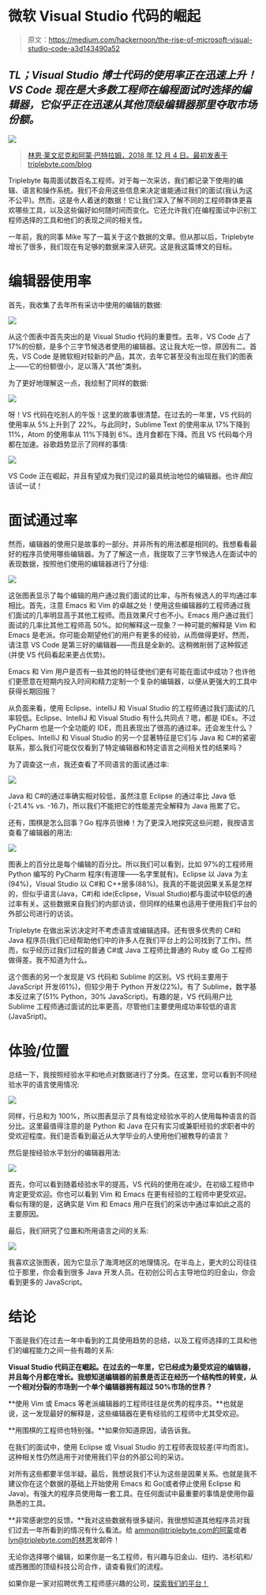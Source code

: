 # 微软 Visual Studio 代码的崛起

> 原文：<https://medium.com/hackernoon/the-rise-of-microsoft-visual-studio-code-a3d143490a52>

## ***TL；Visual Studio 博士代码的使用率正在迅速上升！VS Code 现在是大多数工程师在编程面试时选择的编辑器，它似乎正在迅速从其他顶级编辑器那里夺取市场份额。***

![](img/669a0fce0d7e782912522b97f81086cd.png)

> [林恩·莱文尼克和阿蒙·巴特拉姆，2018 年 12 月 4 日。最初发表于 triplebyte.com/blog](https://triplebyte.com/blog/editor-report-the-rise-of-visual-studio-code)

Triplebyte 每周面试数百名工程师。对于每一次采访，我们都记录下使用的编辑、语言和操作系统。我们不会用这些信息来决定谁能通过我们的面试(我认为这不公平)。然而，这是令人着迷的数据！它让我们深入了解不同的工程师群体更喜欢哪些工具，以及这些偏好如何随时间而变化。它还允许我们在编程面试中识别工程师选择的工具和他们的表现之间的相关性。

一年前，我的同事 Mike 写了一篇关于这个数据的文章。但从那以后，Triplebyte 增长了很多，我们现在有足够的数据来深入研究。这是我这篇博文的目标。

# 编辑器使用率

首先，我收集了去年所有采访中使用的编辑的数据:

![](img/4b1b922797979be578617414efb98b72.png)

从这个图表中首先突出的是 Visual Studio 代码的重要性。去年，VS Code 占了 17%的份额，是多个三字节候选者使用的编辑器。这让我大吃一惊，原因有二。首先，VS Code 是微软相对较新的产品，其次，去年它甚至没有出现在我们的图表上——它的份额很小，足以落入“其他”类别。

为了更好地理解这一点，我绘制了同样的数据:

![](img/74b00eb7f4c912dcef6ad56a972220a3.png)

呀！VS 代码在吃别人的午饭！这里的故事很清楚。在过去的一年里，VS 代码的使用率从 5%上升到了 22%。与此同时，Sublime Text 的使用率从 17%下降到 11%，Atom 的使用率从 11%下降到 6%。连月食都在下降。而且 VS 代码每个月都在加速。谷歌趋势显示了同样的事情:

![](img/dfb68f278455b8d910fa8b7b82e6331c.png)

VS Code 正在崛起，并且有望成为我们见过的最具统治地位的编辑器。也许*我*应该试一试！

# 面试通过率

然而，编辑器的使用只是故事的一部分。并非所有的用法都是相同的。我想看看最好的程序员使用哪些编辑器。为了了解这一点，我提取了三字节候选人在面试中的表现数据，按照他们使用的编辑器进行了分组:

![](img/79d461171be1a35bf0f1c6123d3d7e73.png)

这张图表显示了每个编辑的用户通过我们面试的比率，与所有候选人的平均通过率相比。首先，注意 Emacs 和 Vim 的卓越之处！使用这些编辑器的工程师通过我们面试的几率明显高于其他工程师。而且效果尺寸也不小。Emacs 用户通过我们面试的几率比其他工程师高 50%。如何解释这一现象？一种可能的解释是 Vim 和 Emacs 是老派。你可能会期望他们的用户有更多的经验，从而做得更好。然而，请注意 VS Code 是第三好的编辑器——而且是全新的。这稍微削弱了这种叙述(并使 VS 代码看起来更占优势)。

Emacs 和 Vim 用户是否有一些其他的特征使他们更有可能在面试中成功？也许他们更愿意在短期内投入时间和精力定制一个复杂的编辑器，以便从更强大的工具中获得长期回报？

从负面来看，使用 Eclipse、intelliJ 和 Visual Studio 的工程师通过我们面试的几率较低。Eclipse、IntelliJ 和 Visual Studio 有什么共同点？嗯，都是 IDEs。不过 PyCharm 也是一个全功能的 IDE，而且表现出了很高的通过率。还会发生什么？Eclipes、IntelliJ 和 Visual Studio 的另一个显著特征是它们与 Java 和 C#的紧密联系，那么我们可能仅仅看到了特定编辑器和特定语言之间相关性的结果吗？

为了调查这一点，我还查看了不同语言的面试通过率:

![](img/73ce66235810c612ad0af2f988e660c8.png)

Java 和 C#的通过率确实相对较低，虽然注意 Eclipse 的通过率比 Java 低(-21.4% vs. -16.7)，所以我们不能把它的性能差完全解释为 Java 拖累了它。

还有，围棋是怎么回事？Go 程序员很棒！为了更深入地探究这些问题，我按语言查看了编辑器的用法:

![](img/67b87c6ae1f627ac28cf11042c87e22b.png)

图表上的百分比是每个编辑的百分比。所以我们可以看到，比如 97%的工程师用 Python 编写的 PyCharm 程序(有道理——名字里就有)。Eclipse 以 Java 为主(94%)，Visual Studio 以 C#和 C++居多(88%)。我真的不能说因果关系是怎样的，但似乎语言(Java，C#)和 ide(Eclipse，Visual Studio)都与面试中较低的通过率有关。这些数据来自我们的内部访谈，但同样的结果也适用于使用我们平台的外部公司进行的访谈。

Triplebyte 在做出采访决定时不考虑语言或编辑选择。还有很多优秀的 C#和 Java 程序员(我们已经帮助他们中的许多人在我们平台上的公司找到了工作)。然而，似乎经历过我们过程的普通 C#或 Java 工程师比普通的 Ruby 或 Go 工程师做得差。我不知道为什么。

这个图表的另一个发现是 VS 代码和 Sublime 的区别。VS 代码主要用于 JavaScript 开发(61%)，但较少用于 Python 开发(22%)。有了 Sublime，数字基本反过来了(51% Python，30% JavaScript)。有趣的是，VS 代码用户比 Sublime 工程师通过面试的比率更高，尽管他们主要使用成功率较低的语言(JavaSript)。

# 体验/位置

总结一下，我按照经验水平和地点对数据进行了分类。在这里，您可以看到不同经验水平的语言使用情况:

![](img/a2a810db666f8bc525cd3927492373ef.png)

同样，行总和为 100%，所以图表显示了具有给定经验水平的人使用每种语言的百分比。这里最值得注意的是 Python 和 Java 在只有实习或兼职经验的求职者中的受欢迎程度。我们是否看到最近从大学毕业的人使用他们被教导的语言？

然后是按经验水平划分的编辑器用法:

![](img/882190a9c7cde8b8a01e6273035c51af.png)

首先，你可以看到随着经验水平的提高，VS 代码的使用在减少。在初级工程师中肯定更受欢迎。你也可以看到 Vim 和 Emacs 在更有经验的工程师中更受欢迎。看似有理的是，这确实是 Vim 和 Emacs 用户在我们的采访中通过率如此之高的主要原因。

最后，我们研究了位置和所用语言之间的关系:

![](img/648945760cd66dc0f825337e4fd0ee41.png)

我喜欢这张图表，因为它显示了海湾地区的地理情况。在半岛上，更大的公司往往位于那里，你会看到很多 Java 开发人员。在初创公司占主导地位的旧金山，你会看到更多的 JavaScript。

# 结论

下面是我们在过去一年中看到的工具使用趋势的总结，以及工程师选择的工具和他们的编程能力之间一些有趣的关系:

**Visual Studio 代码正在崛起。在过去的一年里，它已经成为最受欢迎的编辑器，并且每个月都在增长。我想知道编辑器的前景是否正在经历一个结构性的转变，从一个相对分裂的市场到一个单个编辑器拥有超过 50%市场的世界？**

**使用 Vim 或 Emacs 等老派编辑器的工程师往往是优秀的程序员。**也就是说，这一发现最好的解释是，这些编辑器在更有经验的工程师中尤其受欢迎。

**用围棋的工程师也特别强。**如果你知道原因，请告诉我。

在我们的面试中，使用 Eclipse 或 Visual Studio 的工程师表现较差(平均而言)。这种相关性仍然适用于对使用我们平台的外部公司的采访。

对所有这些都要半信半疑。最后，我想说我们不认为这些是因果关系。也就是我不建议你在这个数据的基础上开始使用 Emacs 和 Go(或者停止使用 Eclipse 和 Java)。有强大的程序员使用每一套工具。在任何面试中最重要的事情是使用你最熟悉的工具。

**非常感谢您的反馈。**我对这些数据有很多疑问，我很想知道其他程序员对我们过去一年所看到的情况有什么看法。给 ammon@triplebyte.com[的阿蒙](mailto:ammon@triplebyte.com)或者 lyn@triplebyte.com[的林恩](mailto:lyn@triplebyte.com)发邮件！

无论你选择哪个编辑，如果你是一名工程师，有兴趣与旧金山、纽约、洛杉矶和/或西雅图的顶级科技公司合作，请查看我们的流程。

如果你是一家对招聘优秀工程师感兴趣的公司，[探索我们的平台！](https://triplebyte.com/company)
